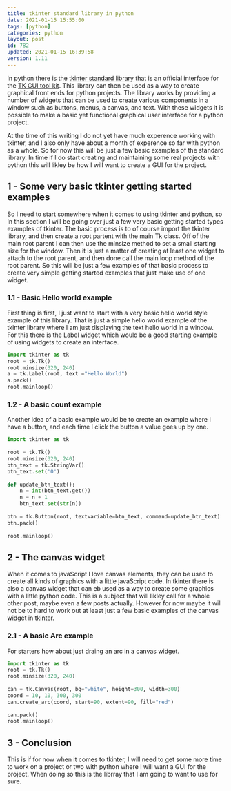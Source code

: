 ```yaml
---
title: tkinter standard library in python
date: 2021-01-15 15:55:00
tags: [python]
categories: python
layout: post
id: 782
updated: 2021-01-15 16:39:58
version: 1.11
---
```


In python there is the [tkinter standard library](https://docs.python.org/3.7/library/tkinter.html) that is an official interface for the [TK GUI tool kit](https://en.wikipedia.org/wiki/Tk_%28software%29). This library can then be used as a way to create graphical front ends for python projects. The library works by providing a number of widgets that can be used to create various components in a window such as buttons, menus, a canvas, and text. With these widgets it is possible to make a basic yet functional graphical user interface for a python project.

At the time of this writing I do not yet have much experence working with tkinter, and I also only have about a month of experence so far with python as a whole. So for now this will be just a few basic examples of the standard library. In time if I do start creating and maintaining some real projects with python this will likley be how I will want to create a GUI for the project.

<!-- more -->

## 1 - Some very basic tkinter getting started examples

So I need to start somewhere when it comes to using tkinter and python, so In this section I will be going over just a few very basic getting started types examples of tkinter. The basic process is to of course import the tkinter library, and then create a root partent with the main Tk class. Off of the main root parent I can then use the minsize method to set a small starting size for the window. Then it is just a matter of creating at least one widget to attach to the root parent, and then done call the main loop method of the root parent. So this will be just a few examples of that basic process to create very simple getting started examples that just make use of one widget.

### 1.1 - Basic Hello world example

First thing is first, I just want to start with a very basic hello world style example of this library. That is just a simple hello world example of the tkinter library where I am just displaying the text hello world in a window. For this there is the Label widget which would be a good starting example of using widgets to create an interface.

```python
import tkinter as tk
root = tk.Tk()
root.minsize(320, 240)
a = tk.Label(root, text ="Hello World") 
a.pack() 
root.mainloop() 
```

### 1.2 - A basic count example

Another idea of a basic example would be to create an example where I have a button, and each time I click the button a value goes up by one.

```python
import tkinter as tk
 
root = tk.Tk()
root.minsize(320, 240)
btn_text = tk.StringVar()
btn_text.set('0')
 
def update_btn_text():
    n = int(btn_text.get())
    n = n + 1
    btn_text.set(str(n))
 
btn = tk.Button(root, textvariable=btn_text, command=update_btn_text)
btn.pack()
 
root.mainloop()
```

## 2 - The canvas widget

When it comes to javaScript I love canvas elements, they can be used to create all kinds of graphics with a little javaScript code. In tkinter there is also a canvas widget that can eb used as a way to create some graphics with a little python code. This is a subject that will likley call for a whole other post, maybe even a few posts actually. However for now maybe it will not be to hard to work out at least just a few basic examples of the canvas widget in tkinter.

### 2.1 - A basic Arc example

For starters how about just draing an arc in a canvas widget.

```python
import tkinter as tk
root = tk.Tk()
root.minsize(320, 240)
 
can = tk.Canvas(root, bg="white", height=300, width=300)
coord = 10, 10, 300, 300
can.create_arc(coord, start=90, extent=90, fill="red")
 
can.pack() 
root.mainloop() 
```

## 3 - Conclusion

This is if for now when it comes to tkinter, I will need to get some more time to work on a project or two with python where I will want a GUI for the project. When doing so this is the librray that I am going to want to use for sure.
